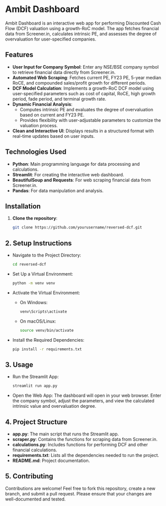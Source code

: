 # Ambit Dashboard

Ambit Dashboard is an interactive web app for performing Discounted Cash Flow (DCF) valuation using a growth-RoC model. The app fetches financial data from Screener.in, calculates intrinsic PE, and assesses the degree of overvaluation for user-specified companies.

## Features
- **User Input for Company Symbol**: Enter any NSE/BSE company symbol to retrieve financial data directly from Screener.in.
- **Automated Web Scraping**: Fetches current PE, FY23 PE, 5-year median RoCE, and compounded sales/profit growth for different periods.
- **DCF Model Calculation**: Implements a growth-RoC DCF model using user-specified parameters such as cost of capital, RoCE, high growth period, fade period, and terminal growth rate.
- **Dynamic Financial Analysis**:
  - Computes intrinsic PE and evaluates the degree of overvaluation based on current and FY23 PE.
  - Provides flexibility with user-adjustable parameters to customize the valuation process.
- **Clean and Interactive UI**: Displays results in a structured format with real-time updates based on user inputs.

## Technologies Used
- **Python**: Main programming language for data processing and calculations.
- **Streamlit**: For creating the interactive web dashboard.
- **BeautifulSoup and Requests**: For web scraping financial data from Screener.in.
- **Pandas**: For data manipulation and analysis.

## Installation
1. **Clone the repository**:
   ```bash
   git clone https://github.com/yourusername/reversed-dcf.git

## 2. Setup Instructions

- Navigate to the Project Directory:
  ```bash
  cd reversed-dcf
  ```

- Set Up a Virtual Environment:
  ```bash
  python -m venv venv
  ```

- Activate the Virtual Environment:
  - On Windows:
    ```bash
    venv\Scripts\activate
    ```
  - On macOS/Linux:
    ```bash
    source venv/bin/activate
    ```

- Install the Required Dependencies:
  ```bash
  pip install -r requirements.txt
  ```

## 3. Usage

- Run the Streamlit App:
  ```bash
  streamlit run app.py
  ```

- Open the Web App:
  The dashboard will open in your web browser. Enter the company symbol, adjust the parameters, and view the calculated intrinsic value and overvaluation degree.

## 4. Project Structure
- **app.py**: The main script that runs the Streamlit app.
- **scraper.py**: Contains the functions for scraping data from Screener.in.
- **calculations.py**: Includes functions for performing DCF and other financial calculations.
- **requirements.txt**: Lists all the dependencies needed to run the project.
- **README.md**: Project documentation.

## 5. Contributing
Contributions are welcome! Feel free to fork this repository, create a new branch, and submit a pull request. Please ensure that your changes are well-documented and tested.
